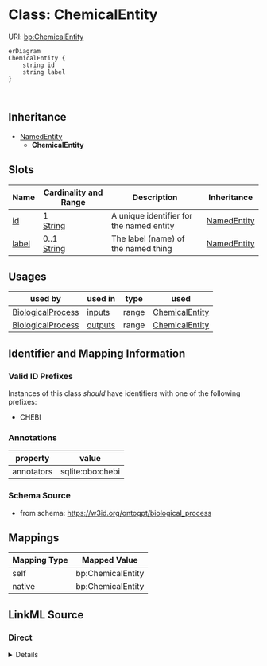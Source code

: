 

# Class: ChemicalEntity



URI: [bp:ChemicalEntity](http://w3id.org/ontogpt/biological-process-templateChemicalEntity)



```mermaid
erDiagram
ChemicalEntity {
    string id  
    string label  
}



```




## Inheritance
* [NamedEntity](NamedEntity.md)
    * **ChemicalEntity**



## Slots

| Name | Cardinality and Range | Description | Inheritance |
| ---  | --- | --- | --- |
| [id](id.md) | 1 <br/> [String](String.md) | A unique identifier for the named entity | [NamedEntity](NamedEntity.md) |
| [label](label.md) | 0..1 <br/> [String](String.md) | The label (name) of the named thing | [NamedEntity](NamedEntity.md) |





## Usages

| used by | used in | type | used |
| ---  | --- | --- | --- |
| [BiologicalProcess](BiologicalProcess.md) | [inputs](inputs.md) | range | [ChemicalEntity](ChemicalEntity.md) |
| [BiologicalProcess](BiologicalProcess.md) | [outputs](outputs.md) | range | [ChemicalEntity](ChemicalEntity.md) |






## Identifier and Mapping Information


### Valid ID Prefixes

Instances of this class *should* have identifiers with one of the following prefixes:

* CHEBI






### Annotations

| property | value |
| --- | --- |
| annotators | sqlite:obo:chebi |



### Schema Source


* from schema: https://w3id.org/ontogpt/biological_process





## Mappings

| Mapping Type | Mapped Value |
| ---  | ---  |
| self | bp:ChemicalEntity |
| native | bp:ChemicalEntity |





## LinkML Source

<!-- TODO: investigate https://stackoverflow.com/questions/37606292/how-to-create-tabbed-code-blocks-in-mkdocs-or-sphinx -->

### Direct

<details>
```yaml
name: ChemicalEntity
id_prefixes:
- CHEBI
annotations:
  annotators:
    tag: annotators
    value: sqlite:obo:chebi
from_schema: https://w3id.org/ontogpt/biological_process
is_a: NamedEntity

```
</details>

### Induced

<details>
```yaml
name: ChemicalEntity
id_prefixes:
- CHEBI
annotations:
  annotators:
    tag: annotators
    value: sqlite:obo:chebi
from_schema: https://w3id.org/ontogpt/biological_process
is_a: NamedEntity
attributes:
  id:
    name: id
    annotations:
      prompt.skip:
        tag: prompt.skip
        value: 'true'
    description: A unique identifier for the named entity
    comments:
    - this is populated during the grounding and normalization step
    from_schema: https://w3id.org/ontogpt/biological_process
    rank: 1000
    identifier: true
    alias: id
    owner: ChemicalEntity
    domain_of:
    - NamedEntity
    - Publication
    range: string
    required: true
  label:
    name: label
    annotations:
      owl:
        tag: owl
        value: AnnotationProperty, AnnotationAssertion
    description: The label (name) of the named thing
    from_schema: https://w3id.org/ontogpt/biological_process
    aliases:
    - name
    slot_uri: rdfs:label
    alias: label
    owner: ChemicalEntity
    domain_of:
    - BiologicalProcess
    - NamedEntity
    range: string

```
</details>